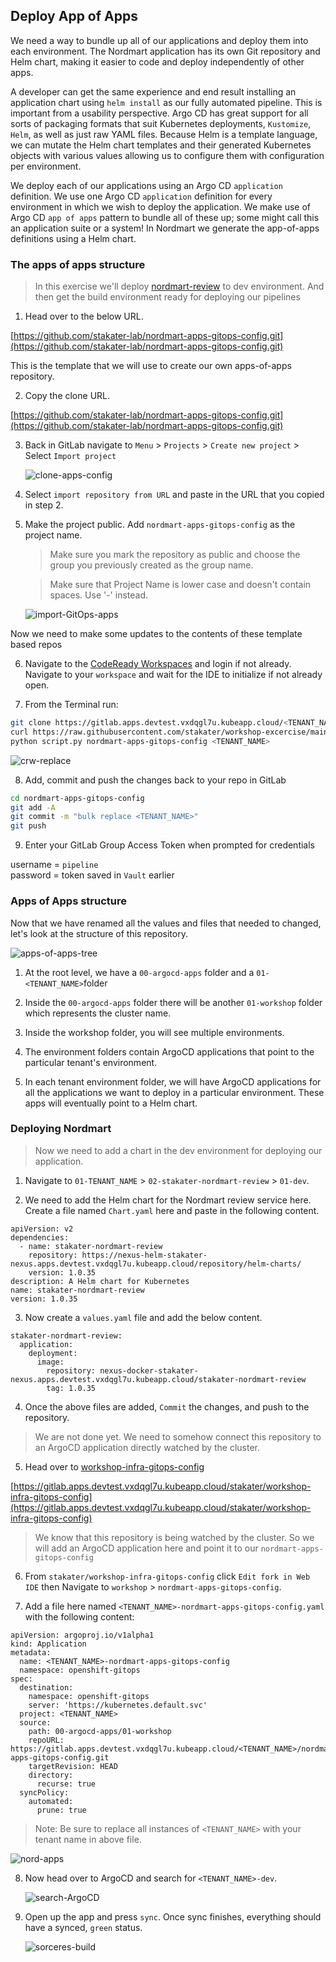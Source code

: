 ## Deploy App of Apps

We need a way to bundle up all of our applications and deploy them into each environment. The Nordmart application has its own Git repository and Helm chart, making it easier to code and deploy independently of other apps.

A developer can get the same experience and end result installing an application chart using `helm install` as our fully automated pipeline. This is important from a usability perspective. Argo CD has great support for all sorts of packaging formats that suit Kubernetes deployments, `Kustomize`, `Helm`, as well as just raw YAML files. Because Helm is a template language, we can mutate the Helm chart templates and their generated Kubernetes objects with various values allowing us to configure them with configuration per environment.

We deploy each of our applications using an Argo CD `application` definition. We use one Argo CD `application` definition for every environment in which we wish to deploy the application. We make use of Argo CD `app of apps` pattern to bundle all of these up; some might call this an application suite or a system! In Nordmart we generate the app-of-apps definitions using a Helm chart.

### The apps of apps structure

> In this exercise we'll deploy [nordmart-review](https://github.com/stakater-lab/stakater-nordmart-review)  to dev environment. And then get the build environment ready for deploying our pipelines

1. Head over to the below URL.

  [https://github.com/stakater-lab/nordmart-apps-gitops-config.git](https://github.com/stakater-lab/nordmart-apps-gitops-config.git)
    
This is the template that we will use to create our own apps-of-apps repository.
 

2. Copy the clone URL.

  [https://github.com/stakater-lab/nordmart-apps-gitops-config.git](https://github.com/stakater-lab/nordmart-apps-gitops-config.git)
 

3. Back in GitLab navigate to `Menu` > `Projects` > `Create new project` > Select `Import project`

   ![clone-apps-config](images/clone-apps-config.png)


4. Select `import repository from URL` and paste in the URL that you copied in step 2. 

5. Make the project public. Add `nordmart-apps-gitops-config` as the project name. 

   > Make sure you mark the repository as public and choose the group you previously created as the group name.

   > Make sure that Project Name is lower case and doesn't contain spaces. Use '-' instead.

   ![import-GitOps-apps](images/import-gitops-apps.png)

Now we need to make some updates to the contents of these template based repos

6. Navigate to the [CodeReady Workspaces](https://codeready-openshift-workspaces.apps.devtest.vxdqgl7u.kubeapp.cloud/) and login if not already. Navigate to your `workspace` and wait for the IDE to initialize if not already open.

7. From the Terminal run:

```bash
git clone https://gitlab.apps.devtest.vxdqgl7u.kubeapp.cloud/<TENANT_NAME>/nordmart-apps-gitops-config.git
curl https://raw.githubusercontent.com/stakater/workshop-excercise/main/scripts/update-nordmart-apps-with-tenant-info.py > script.py
python script.py nordmart-apps-gitops-config <TENANT_NAME>
```

   ![crw-replace](images/crw-replace.png)

8. Add, commit and push the changes back to your repo in GitLab

```bash
cd nordmart-apps-gitops-config
git add -A
git commit -m "bulk replace <TENANT_NAME>"
git push
```

9. Enter your GitLab Group Access Token when prompted for credentials

username = `pipeline`  
password = token saved in `Vault` earlier  


### Apps of Apps structure

Now that we have renamed all the values and files that needed to changed, let's look at the structure of this repository.

  ![apps-of-apps-tree](images/apps-of-apps-tree.png)

1. At the root level, we have a `00-argocd-apps` folder and a `01-<TENANT_NAME>`folder

2. Inside the `00-argocd-apps` folder there will be another `01-workshop` folder which represents the cluster name.

3. Inside the workshop folder, you will see multiple environments.

4. The environment folders contain ArgoCD applications that point to the particular tenant's environment.

5. In each tenant environment folder, we will have ArgoCD applications for all the applications we want to deploy in a particular environment. These apps will eventually point to a Helm chart.


### Deploying Nordmart


> Now we need to add a chart in the dev environment for deploying our application.

1. Navigate to `01-TENANT_NAME` > `02-stakater-nordmart-review` > `01-dev`.

2. We need to add the Helm chart for the Nordmart review service here. Create a file named `Chart.yaml` here and paste in the following content.

```
apiVersion: v2
dependencies:
  - name: stakater-nordmart-review
    repository: https://nexus-helm-stakater-nexus.apps.devtest.vxdqgl7u.kubeapp.cloud/repository/helm-charts/
    version: 1.0.35
description: A Helm chart for Kubernetes
name: stakater-nordmart-review
version: 1.0.35

```

3. Now create a `values.yaml` file and add the below content. 

```
stakater-nordmart-review:
  application:
    deployment:
      image:
        repository: nexus-docker-stakater-nexus.apps.devtest.vxdqgl7u.kubeapp.cloud/stakater-nordmart-review
        tag: 1.0.35

```
4. Once the above files are added, `Commit` the changes, and push to the repository.

  > We are not done yet. We need to somehow connect this repository to an ArgoCD application directly watched by the cluster. 

5. Head over to [workshop-infra-gitops-config](https://gitlab.apps.devtest.vxdqgl7u.kubeapp.cloud/stakater/workshop-infra-gitops-config)

  [https://gitlab.apps.devtest.vxdqgl7u.kubeapp.cloud/stakater/workshop-infra-gitops-config](https://gitlab.apps.devtest.vxdqgl7u.kubeapp.cloud/stakater/workshop-infra-gitops-config)

  > We know that this repository is being watched by the cluster. So we will add an ArgoCD application here and point it to our `nordmart-apps-gitops-config`

6. From `stakater/workshop-infra-gitops-config` click `Edit fork in Web IDE` then Navigate to `workshop` > `nordmart-apps-gitops-config`.
 
7. Add a file here named `<TENANT_NAME>-nordmart-apps-gitops-config.yaml` with the following content:

```
apiVersion: argoproj.io/v1alpha1
kind: Application
metadata:
  name: <TENANT_NAME>-nordmart-apps-gitops-config
  namespace: openshift-gitops
spec:
  destination:
    namespace: openshift-gitops
    server: 'https://kubernetes.default.svc'
  project: <TENANT_NAME>
  source:
    path: 00-argocd-apps/01-workshop
    repoURL: https://gitlab.apps.devtest.vxdqgl7u.kubeapp.cloud/<TENANT_NAME>/nordmart-apps-gitops-config.git
    targetRevision: HEAD
    directory:
      recurse: true
  syncPolicy:
    automated:
      prune: true

```
  > Note: Be sure to replace all instances of `<TENANT_NAME>` with your tenant name in above file.

![nord-apps](images/nord-apps.png)

8. Now head over to ArgoCD and search for `<TENANT_NAME>-dev`.


   ![search-ArgoCD](images/sorcerers-dev.png)


9. Open up the app and press `sync`. Once sync finishes, everything should have a synced, `green` status. 


   ![sorceres-build](images/sorcerers-build.png)
